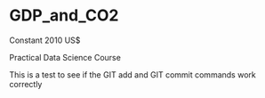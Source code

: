 # GDP_and_CO2
Constant 2010 US$

Practical Data Science Course

This is a test to see if the GIT add and GIT commit commands work correctly
